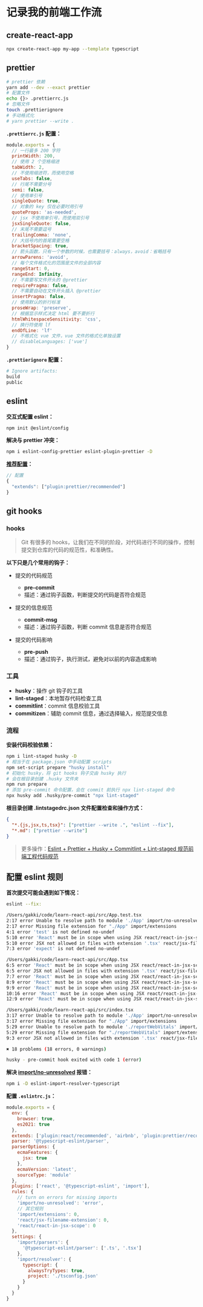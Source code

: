 # 记录我的前端工作流

## create-react-app

```sh
npx create-react-app my-app --template typescript
```

## prettier

```sh
# prettier 依赖
yarn add --dev --exact prettier
# 配置文件
echo {}> .prettierrc.js
# 忽略文件
touch .prettierignore
# 手动格式化
# yarn prettier --write .
```

**`.prettierrc.js` 配置：**

```js
module.exports = {
  // 一行最多 200 字符
  printWidth: 200,
  // 使用 2 个空格缩进
  tabWidth: 2,
  // 不使用缩进符，而使用空格
  useTabs: false,
  // 行尾不需要分号
  semi: false,
  // 使用单引号
  singleQuote: true,
  // 对象的 key 仅在必要时用引号
  quoteProps: 'as-needed',
  // jsx 不使用单引号，而使用双引号
  jsxSingleQuote: false,
  // 末尾不需要逗号
  trailingComma: 'none',
  // 大括号内的首尾需要空格
  bracketSpacing: true,
  // 箭头函数，只有一个参数的时候，也需要括号：always，avoid：省略括号
  arrowParens: 'avoid',
  // 每个文件格式化的范围是文件的全部内容
  rangeStart: 0,
  rangeEnd: Infinity,
  // 不需要写文件开头的 @prettier
  requirePragma: false,
  // 不需要自动在文件开头插入 @prettier
  insertPragma: false,
  // 使用默认的折行标准
  proseWrap: 'preserve',
  // 根据显示样式决定 html 要不要折行
  htmlWhitespaceSensitivity: 'css',
  // 换行符使用 lf
  endOfLine: 'lf'
  // 不格式化 vue 文件，vue 文件的格式化单独设置
  // disableLanguages: ['vue']
}
```

**`.prettierignore` 配置：**

```sh
# Ignore artifacts:
build
public
```

## eslint

**交互式配置 eslint：**

```sh
npm init @eslint/config
```

**解决与 prettier 冲突：**

```sh
npm i eslint-config-prettier eslint-plugin-prettier -D
```

**[推荐配置](https://github.com/prettier/eslint-plugin-prettier#recommended-configuration)：**

```js
// 配置
{
  "extends": ["plugin:prettier/recommended"]
}
```

## git hooks

### hooks

> Git 有很多的 hooks，让我们在不同的阶段，对代码进行不同的操作，控制提交到仓库的代码的规范性，和准确性。

**以下只是几个常用的钩子：**

- 提交的代码规范

  - **pre-commit**
  - 描述：通过钩子函数，判断提交的代码是否符合规范

- 提交的信息规范

  - **commit-msg**
  - 描述：通过钩子函数，判断 commit 信息是否符合规范

- 提交的代码影响
  - **pre-push**
  - 描述：通过钩子，执行测试，避免对以前的内容造成影响

### 工具

- **husky**：操作 git 钩子的工具
- **lint-staged**：本地暂存代码检查工具
- **commitlint**：commit 信息校验工具
- **commitizen**：辅助 commit 信息，通过选择输入，规范提交信息

### 流程

**安装代码校验依赖：**

```sh
npm i lint-staged husky -D
# 相当于在 package.json 中手动配置 scripts
npm set-script prepare "husky install"
# 初始化 husky，将 git hooks 钩子交由 husky 执行
# 会在根目录创建 .husky 文件夹
npm run prepare
# 添加 pre-commit 命令配置，会在 commit 前执行 npx lint-staged 命令
npx husky add .husky/pre-commit "npx lint-staged"
```

**根目录创建 .lintstagedrc.json 文件配置检查和操作方式：**

```json
{
  "*.{js,jsx,ts,tsx}": ["prettier --write .", "eslint --fix"],
  "*.md": ["prettier --write"]
}
```

> 更多操作：[Eslint + Prettier + Husky + Commitlint + Lint-staged 规范前端工程代码规范](https://juejin.cn/post/7038143752036155428)

## 配置 eslint 规则

**首次提交可能会遇到如下情况：**

```sh
eslint --fix:

/Users/gakki/code/learn-react-api/src/App.test.tsx
2:17 error Unable to resolve path to module './App' import/no-unresolved
2:17 error Missing file extension for "./App" import/extensions
4:1 error 'test' is not defined no-undef
5:10 error 'React' must be in scope when using JSX react/react-in-jsx-scope
5:10 error JSX not allowed in files with extension '.tsx' react/jsx-filename-extension
7:3 error 'expect' is not defined no-undef

/Users/gakki/code/learn-react-api/src/App.tsx
6:5 error 'React' must be in scope when using JSX react/react-in-jsx-scope
6:5 error JSX not allowed in files with extension '.tsx' react/jsx-filename-extension
7:7 error 'React' must be in scope when using JSX react/react-in-jsx-scope
8:9 error 'React' must be in scope when using JSX react/react-in-jsx-scope
9:9 error 'React' must be in scope when using JSX react/react-in-jsx-scope
10:16 error 'React' must be in scope when using JSX react/react-in-jsx-scope
12:9 error 'React' must be in scope when using JSX react/react-in-jsx-scope

/Users/gakki/code/learn-react-api/src/index.tsx
3:17 error Unable to resolve path to module './App' import/no-unresolved
3:17 error Missing file extension for "./App" import/extensions
5:29 error Unable to resolve path to module './reportWebVitals' import/no-unresolved
5:29 error Missing file extension for "./reportWebVitals" import/extensions
9:3 error JSX not allowed in files with extension '.tsx' react/jsx-filename-extension

✖ 18 problems (18 errors, 0 warnings)

husky - pre-commit hook exited with code 1 (error)
```

**解决 [import/no-unresolved](https://github.com/alexgorbatchev/eslint-import-resolver-typescript) 报错：**

```sh
npm i -D eslint-import-resolver-typescript
```

**配置 `.eslintrc.js`：**

```js
module.exports = {
  env: {
    browser: true,
    es2021: true
  },
  extends: ['plugin:react/recommended', 'airbnb', 'plugin:prettier/recommended'],
  parser: '@typescript-eslint/parser',
  parserOptions: {
    ecmaFeatures: {
      jsx: true
    },
    ecmaVersion: 'latest',
    sourceType: 'module'
  },
  plugins: ['react', '@typescript-eslint', 'import'],
  rules: {
    // turn on errors for missing imports
    'import/no-unresolved': 'error',
    // 其它规则
    'import/extensions': 0,
    'react/jsx-filename-extension': 0,
    'react/react-in-jsx-scope': 0
  },
  settings: {
    'import/parsers': {
      '@typescript-eslint/parser': ['.ts', '.tsx']
    },
    'import/resolver': {
      typescript: {
        alwaysTryTypes: true,
        project: './tsconfig.json'
      }
    }
  }
}
```
